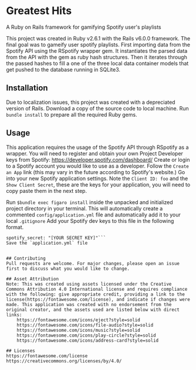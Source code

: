 # Greatest Hits

A Ruby on Rails framework for gamifying Spotify user's playlists

This project was created in Ruby v2.6.1 with the Rails v6.0.0 framework. The final goal was to gameify user spotify playlists. First importing data from the Spotify API using the RSpotify wrapper gem. It instantiates the parsed data from the API with the gem as ruby hash structures. Then it iterates through the passed hashes to fill a one of the three local data container models that get pushed to the database running in SQLite3.
## Installation
Due to localization issues, this project was created with a depreciated version of Rails.
Download a copy of the source code to local machine. Run `bundle install` to prepare all the required Ruby gems. 
## Usage
This application requires the usage of the Spotify API through RSpotify as a wrapper. You will need to register and obtain your own Project Developer keys from Spotify: https://developer.spotify.com/dashboard/
Create or login to a Spotify account you would like to use as a developer. Follow the `Create an App` link (this may vary in the future according to Spotify's website.) Go into your new Spotify application settings. Note the `Client ID: foo` and the `Show Client Secret`, these are the keys for your application, you will need to copy paste them in the next step.

Run `$bundle exec figaro install` inside the unpacked and initialized project directory in your terminal.
This will automatically create a commented `config/application.yml` file and automatically add it to your local `.gitignore` Add your Spotify dev keys to this file in the following format.
```spotify_id: "[YOUR ID KEY]"
spotify_secret: "[YOUR SECRET KEY]"```
Save the `application.yml` file


## Contributing
Pull requests are welcome. For major changes, please open an issue first to discuss what you would like to change.

## Asset Attribution
Note: This was created using assets licensed under the Creative Commons Attribution 4.0 International license and requires compliance with the following: give appropriate credit, providing a link to the license(https://fontawesome.com/license), and indicate if changes were made. This application was created with no endorsement from the original creator, and the assets used are listed below with direct links:
    https://fontawesome.com/icons/eject?style=solid
    https://fontawesome.com/icons/file-audio?style=solid
    https://fontawesome.com/icons/music?style=solid
    https://fontawesome.com/icons/play-circle?style=solid
    https://fontawesome.com/icons/address-card?style=solid

## Licenses
https://fontawesome.com/license  
https://creativecommons.org/licenses/by/4.0/

